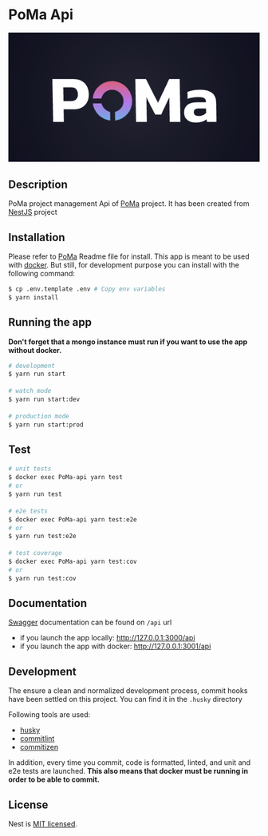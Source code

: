 # PoMa Api

![PoMa Logo](https://github.com/Geslain/PoMa/blob/main/logo.png?raw=true "PoMa Logo")

## Description

PoMa project management Api of [PoMa](https://github.com/Geslain/PoMa-api) project. It has been created from [NestJS](http://nestjs.com/) project

## Installation

Please refer to [PoMa](https://github.com/Geslain/PoMa-api) Readme file for install. This app is meant to be used with [docker](https://www.docker.com/).
But still, for development purpose you can install with the following command:

```bash
$ cp .env.template .env # Copy env variables
$ yarn install
```

## Running the app

**Don't forget that a mongo instance must run if you want to use the app without docker.**

```bash
# development
$ yarn run start

# watch mode
$ yarn run start:dev

# production mode
$ yarn run start:prod
```

## Test

```bash
# unit tests
$ docker exec PoMa-api yarn test 
# or 
$ yarn run test

# e2e tests
$ docker exec PoMa-api yarn test:e2e
# or
$ yarn run test:e2e

# test coverage
$ docker exec PoMa-api yarn test:cov
# or
$ yarn run test:cov
```

## Documentation

[Swagger](https://swagger.io/) documentation can be found on `/api` url

* if you launch the app locally: http://127.0.0.1:3000/api
* if you launch the app with docker: http://127.0.0.1:3001/api

## Development

The ensure a clean and normalized development process, commit hooks have been settled on this project. You can find it in the `.husky` directory

Following tools are used:
* [husky](https://typicode.github.io/husky/)
* [commitlint](https://commitlint.js.org/)
* [commitizen](https://commitizen-tools.github.io/commitizen/)

In addition, every time you commit, code is formatted, linted, and unit and e2e tests are launched.
**This also means that docker must be running in order to be able to commit.**

## License

Nest is [MIT licensed](LICENSE).
